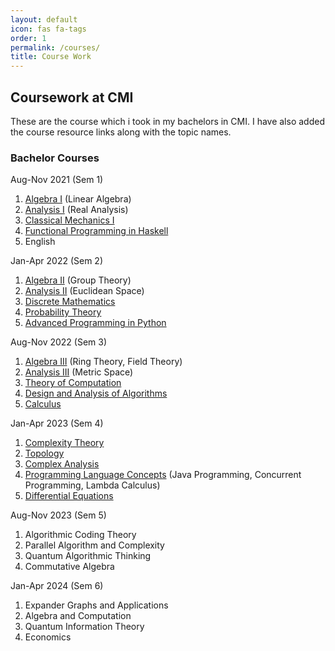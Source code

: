 ```yaml
---
layout: default
icon: fas fa-tags
order: 1
permalink: /courses/
title: Course Work
---
```



Coursework at CMI
-----------------

These are the course which i took in my bachelors in CMI. I have also added the course resource links along with the topic names.

### Bachelor Courses

Aug-Nov 2021 (Sem 1)

1.  [Algebra I](https://drive.google.com/drive/folders/1z2ThsxDQlpLiEPyq_GZV0aKAPP5G8AW1?usp=drive_link) (Linear Algebra)
2.  [Analysis I](https://drive.google.com/drive/folders/1tJNraW56zFCggG7y9n1Kdr8ORPtrXKrn?usp=drive_link) (Real Analysis)
3.  [Classical Mechanics I](https://drive.google.com/drive/folders/1nQ_BHGAReWaEXR5jW2tIbGfDm7Furqwp?usp=drive_link)
4.  [Functional Programming in Haskell](https://drive.google.com/drive/folders/1O_rmaLvIrdK311Ny79te2foYhVD8CKis?usp=drive_link)
5.  English

Jan-Apr 2022 (Sem 2)

1.  [Algebra II](https://drive.google.com/drive/folders/1C-hOtdrr9jMeoXJ6NL3ogP2dukvWG9VR?usp=drive_link) (Group Theory)
2.  [Analysis II](https://drive.google.com/drive/folders/1dODMladIJ1f4BfMXVxoU5_YkfmWU8v4q?usp=drive_link) (Euclidean Space)
3.  [Discrete Mathematics](https://drive.google.com/drive/folders/1MWwBM1bUclIf9dtZ9cTutEl657c2hIS5?usp=drive_link)
4.  [Probability Theory](https://drive.google.com/drive/folders/1OJs5BGZRPtjWyB4KNm3_NlzS-2OTIagp?usp=drive_link)
5.  [Advanced Programming in Python](https://drive.google.com/drive/folders/17Swz2Zl3V7zGasH18UQxJhHjqSE_NPZb?usp=drive_link)

Aug-Nov 2022 (Sem 3)

1.  [Algebra III](https://drive.google.com/drive/folders/1Pa7Uxvd7jcHvLpegcRHoH4_XXHo8vMMc?usp=drive_link) (Ring Theory, Field Theory)
2.  [Analysis III](https://drive.google.com/drive/folders/10d-QgKfJ-5NyNWeoUlk7eFGMW_Tr49xM?usp=drive_link) (Metric Space)
3.  [Theory of Computation](https://drive.google.com/drive/folders/1YnAYnI7veRD4H2BcvdNThAVOWS2fqIpN?usp=drive_link)
4.  [Design and Analysis of Algorithms](https://drive.google.com/drive/folders/1xHmhPs_LhRBk4IaR1vFSwjkWNU4S__77?usp=drive_link)
5.  [Calculus](https://drive.google.com/drive/folders/19lNN4h7qs3WUkKVU-J-Bd1Jan1DZ3pgg?usp=drive_link)

Jan-Apr 2023 (Sem 4)

1.  [Complexity Theory](https://drive.google.com/drive/folders/1yIfJC2QpxQHdgio8jqWM85XRBRi6rcWU?usp=drive_link)
2.  [Topology](https://drive.google.com/drive/folders/1-1iLyZFI3BZjaz52Nk4404Y1-jdp8xme?usp=drive_link)
3.  [Complex Analysis](https://drive.google.com/drive/folders/1qB07tV3xbYcgRPD0Ws8e4adljpOO_Y9b?usp=drive_link)
4.  [Programming Language Concepts](https://drive.google.com/drive/folders/1pwBApUIIv52oLcr36d5UKUYmtnvxSZUX?usp=drive_link) (Java Programming, Concurrent Programming, Lambda Calculus)
5.  [Differential Equations](https://drive.google.com/drive/folders/1m-sqJ8CbgHngDBBi_nZoDsjj6jcnYeJf?usp=drive_link)

Aug-Nov 2023 (Sem 5)

1.  Algorithmic Coding Theory
2.  Parallel Algorithm and Complexity
3.  Quantum Algorithmic Thinking
4.  Commutative Algebra

Jan-Apr 2024 (Sem 6)

1.  Expander Graphs and Applications
2.  Algebra and Computation
3.  Quantum Information Theory
4.  Economics

